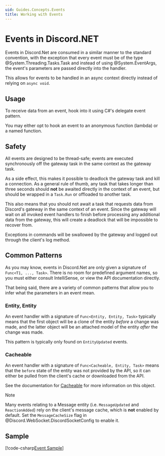 ```yaml
---
uid: Guides.Concepts.Events
title: Working with Events
---
```


# Events in Discord.NET

Events in Discord.Net are consumed in a similar manner to the standard
convention, with the exception that every event must be of the type
@System.Threading.Tasks.Task and instead of using @System.EventArgs,
the event's parameters are passed directly into the handler.

This allows for events to be handled in an async context directly
instead of relying on `async void`.

## Usage

To receive data from an event, hook into it using C#'s delegate
event pattern.

You may either opt to hook an event to an anonymous function (lambda)
or a named function.

## Safety

All events are designed to be thread-safe; events are executed
synchronously off the gateway task in the same context as the gateway
task.

As a side effect, this makes it possible to deadlock the gateway task
and kill a connection. As a general rule of thumb, any task that takes
longer than three seconds should **not** be awaited directly in the
context of an event, but should be wrapped in a `Task.Run` or
offloaded to another task.

This also means that you should not await a task that requests data
from Discord's gateway in the same context of an event. Since the
gateway will wait on all invoked event handlers to finish before
processing any additional data from the gateway, this will create
a deadlock that will be impossible to recover from.

Exceptions in commands will be swallowed by the gateway and logged out
through the client's log method.

## Common Patterns

As you may know, events in Discord.Net are only given a signature of
`Func<T1, ..., Task>`. There is no room for predefined argument names,
so you must either consult IntelliSense, or view the API documentation
directly.

That being said, there are a variety of common patterns that allow you
to infer what the parameters in an event mean.

### Entity, Entity

An event handler with a signature of `Func<Entity, Entity, Task>`
typically means that the first object will be a clone of the entity
_before_ a change was made, and the latter object will be an attached
model of the entity _after_ the change was made.

This pattern is typically only found on `EntityUpdated` events.

### Cacheable

An event handler with a signature of `Func<Cacheable, Entity, Task>`
means that the `before` state of the entity was not provided by the
API, so it can either be pulled from the client's cache or
downloaded from the API.

See the documentation for [Cacheable] for more information on this
object.

[Cacheable]: xref:Discord.Cacheable`2

> [!NOTE]
> Many events relating to a Message entity (i.e. `MessageUpdated` and
> `ReactionAdded`) rely on the client's message cache, which is
> **not** enabled by default. Set the `MessageCacheSize` flag in
> @Discord.WebSocket.DiscordSocketConfig to enable it.

## Sample

[!code-csharp[Event Sample](samples/events.cs)]
